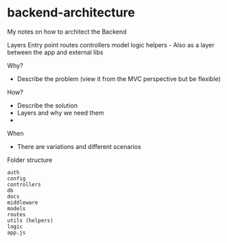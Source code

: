 # backend-architecture
My notes on how to architect the Backend



Layers
Entry point
routes
controllers
model
logic
helpers - Also as a layer between the app and external libs

Why?
- Describe the problem (view it from the MVC perspective but be flexible)

How?
- Describe the solution
- Layers and why we need them
- 

When
- There are variations and different scenarios


Folder structure

```
auth
config
controllers
db
docs
middleware
models
routes
utils (helpers)
logic
app.js

```